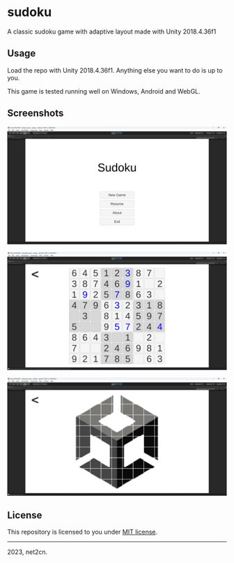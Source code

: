 # sudoku

A classic sudoku game with adaptive layout made with Unity 2018.4.36f1

## Usage

Load the repo with Unity 2018.4.36f1. Anything else you want to do is up to you.

This game is tested running well on Windows, Android and WebGL.

## Screenshots

![Menu](./.img/main_menu.png)

![In Game](./.img/in_game.png)

![Win](./.img/win.png)

## License

This repository is licensed to you under [MIT license](./LICENSE).

---

2023, net2cn.
